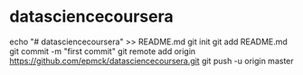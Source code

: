 # datasciencecoursera
echo "# datasciencecoursera" >> README.md
git init
git add README.md
git commit -m "first commit"
git remote add origin https://github.com/epmck/datasciencecoursera.git
git push -u origin master
